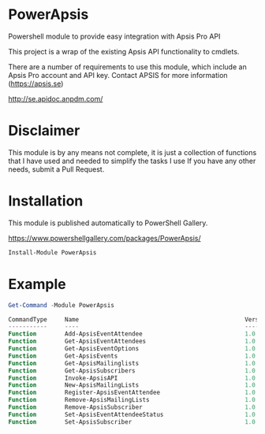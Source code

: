 # PowerApsis
Powershell module to provide easy integration with Apsis Pro API

This project is a wrap of the existing Apsis API functionality to cmdlets.

There are a number of requirements to use this module, which include an Apsis Pro account and API key. Contact APSIS for more information (https://apsis.se)

http://se.apidoc.anpdm.com/

# Disclaimer
This module is by any means not complete, it is just a collection of functions that I have used and needed to simplify the tasks I use
If you have any other needs, submit a Pull Request.

# Installation
This module is published automatically to PowerShell Gallery.

https://www.powershellgallery.com/packages/PowerApsis/

```powershell
Install-Module PowerApsis
```

# Example


```powershell
Get-Command -Module PowerApsis

CommandType     Name                                               Version    Source                                                     
-----------     ----                                               -------    ------                                                     
Function        Add-ApsisEventAttendee                             1.0        PowerApsis                                                 
Function        Get-ApsisEventAttendees                            1.0        PowerApsis                                                 
Function        Get-ApsisEventOptions                              1.0        PowerApsis                                                 
Function        Get-ApsisEvents                                    1.0        PowerApsis                                                 
Function        Get-ApsisMailinglists                              1.0        PowerApsis                                                 
Function        Get-ApsisSubscribers                               1.0        PowerApsis                                                 
Function        Invoke-ApsisAPI                                    1.0        PowerApsis
Function        New-ApsisMailingLists                              1.0        PowerApsis                                
Function        Register-ApsisEventAttendee                        1.0        PowerApsis                                
Function        Remove-ApsisMailingLists                           1.0        PowerApsis                                
Function        Remove-ApsisSubscriber                             1.0        PowerApsis                                
Function        Set-ApsisEventAttendeeStatus                       1.0        PowerApsis                                
Function        Set-ApsisSubscriber                                1.0        PowerApsis  
```
